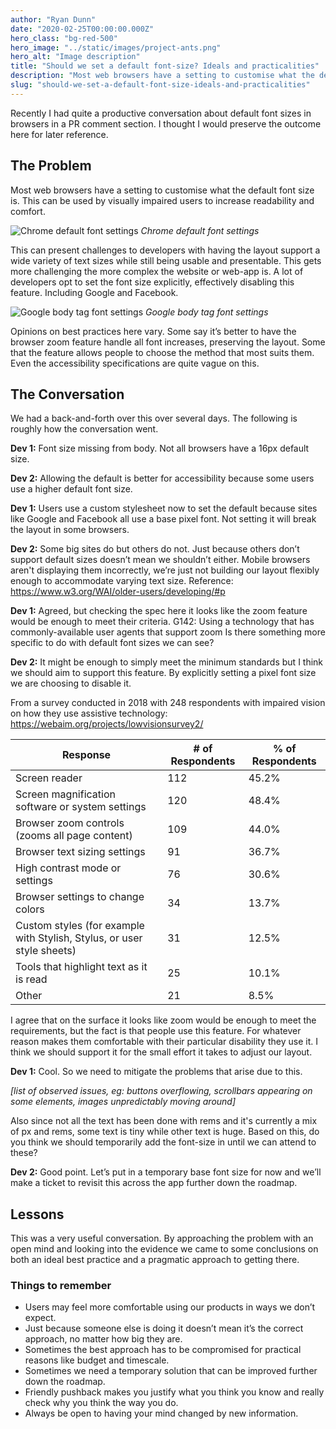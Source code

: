 ```yaml
---
author: "Ryan Dunn"
date: "2020-02-25T00:00:00.000Z"
hero_class: "bg-red-500"
hero_image: "../static/images/project-ants.png"
hero_alt: "Image description"
title: "Should we set a default font-size? Ideals and practicalities"
description: "Most web browsers have a setting to customise what the default font size is. This can be used by visually impaired users to increase readability."
slug: "should-we-set-a-default-font-size-ideals-and-practicalities"
---
```


Recently I had quite a productive conversation about default font sizes in browsers in a PR comment section. I thought I would preserve the outcome here for later reference.

## The Problem

Most web browsers have a setting to customise what the default font size is. This can be used by visually impaired users to increase readability and comfort.

![Chrome default font settings](https://dev-to-uploads.s3.amazonaws.com/i/pztwd6yrny8elgbe1dqi.jpg)
_Chrome default font settings_

This can present challenges to developers with having the layout support a wide variety of text sizes while still being usable and presentable. This gets more challenging the more complex the website or web-app is. A lot of developers opt to set the font size explicitly, effectively disabling this feature. Including Google and Facebook.

![Google body tag font settings](https://dev-to-uploads.s3.amazonaws.com/i/wmuo0542mjtq9l7m1ouh.jpg)
_Google body tag font settings_

Opinions on best practices here vary. Some say it’s better to have the browser zoom feature handle all font increases, preserving the layout. Some that the feature allows people to choose the method that most suits them. Even the accessibility specifications are quite vague on this.

## The Conversation

We had a back-and-forth over this over several days. The following is roughly how the conversation went.

**Dev 1:**
Font size missing from body. Not all browsers have a 16px default size.

**Dev 2:**
Allowing the default is better for accessibility because some users use a higher default font size.

**Dev 1:**
Users use a custom stylesheet now to set the default because sites like Google and Facebook all use a base pixel font. Not setting it will break the layout in some browsers.

**Dev 2:**
Some big sites do but others do not. Just because others don’t support default sizes doesn’t mean we shouldn’t either. Mobile browsers aren't displaying them incorrectly, we’re just not building our layout flexibly enough to accommodate varying text size.
Reference: https://www.w3.org/WAI/older-users/developing/#p

**Dev 1:**
Agreed, but checking the spec here it looks like the zoom feature would be enough to meet their criteria.
G142: Using a technology that has commonly-available user agents that support zoom
Is there something more specific to do with default font sizes we can see?

**Dev 2:**
It might be enough to simply meet the minimum standards but I think we should aim to support this feature. By explicitly setting a pixel font size we are choosing to disable it.

From a survey conducted in 2018 with 248 respondents with impaired vision on how they use assistive technology:
https://webaim.org/projects/lowvisionsurvey2/

| Response                                                               | # of Respondents | % of Respondents |
| ---------------------------------------------------------------------- | ---------------- | ---------------- |
| Screen reader                                                          | 112              | 45.2%            |
| Screen magnification software or system settings                       | 120              | 48.4%            |
| Browser zoom controls (zooms all page content)                         | 109              | 44.0%            |
| Browser text sizing settings                                           | 91               | 36.7%            |
| High contrast mode or settings                                         | 76               | 30.6%            |
| Browser settings to change colors                                      | 34               | 13.7%            |
| Custom styles (for example with Stylish, Stylus, or user style sheets) | 31               | 12.5%            |
| Tools that highlight text as it is read                                | 25               | 10.1%            |
| Other                                                                  | 21               | 8.5%             |

I agree that on the surface it looks like zoom would be enough to meet the requirements, but the fact is that people use this feature. For whatever reason makes them comfortable with their particular disability they use it. I think we should support it for the small effort it takes to adjust our layout.

**Dev 1:**
Cool. So we need to mitigate the problems that arise due to this.

_[list of observed issues, eg: buttons overflowing, scrollbars appearing on some elements, images unpredictably moving around]_

Also since not all the text has been done with rems and it's currently a mix of px and rems, some text is tiny while other text is huge. Based on this, do you think we should temporarily add the font-size in until we can attend to these?

**Dev 2:**
Good point. Let’s put in a temporary base font size for now and we’ll make a ticket to revisit this across the app further down the roadmap.

## Lessons

This was a very useful conversation. By approaching the problem with an open mind and looking into the evidence we came to some conclusions on both an ideal best practice and a pragmatic approach to getting there.

### Things to remember

- Users may feel more comfortable using our products in ways we don’t expect.
- Just because someone else is doing it doesn’t mean it’s the correct approach, no matter how big they are.
- Sometimes the best approach has to be compromised for practical reasons like budget and timescale.
- Sometimes we need a temporary solution that can be improved further down the roadmap.
- Friendly pushback makes you justify what you think you know and really check why you think the way you do.
- Always be open to having your mind changed by new information.
